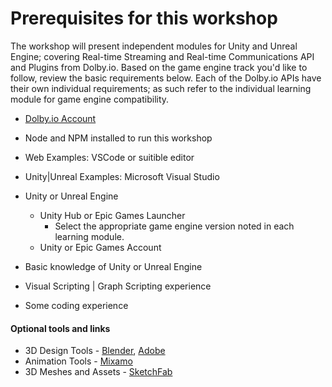  # Prerequisites for this workshop

The workshop will present independent modules for Unity and Unreal Engine; covering Real-time Streaming and Real-time Communications API and Plugins from Dolby.io. Based on the game engine track you'd like to follow, review the basic requirements below.  Each of the Dolby.io APIs have their own individual requirements; as such refer to the individual learning module for game engine compatibility. 

- [Dolby.io Account](https://dashboard.dolby.io)
- Node and NPM installed to run this workshop
- Web Examples: VSCode or suitible editor
- Unity|Unreal Examples: Microsoft Visual Studio

- Unity or Unreal Engine 
  - Unity Hub or Epic Games Launcher
    - Select the appropriate game engine version noted in each learning module.
  - Unity or Epic Games Account
  
- Basic knowledge of Unity or Unreal Engine
- Visual Scripting | Graph Scripting experience
- Some coding experience 
  


#### Optional tools and links
- 3D Design Tools - [Blender](https://blender.org), [Adobe](https://adobe.com)
- Animation Tools - [Mixamo](https://www.mixamo.com)
- 3D Meshes and Assets - [SketchFab](https://sketchfab.com)